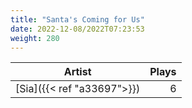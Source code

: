```yaml
---
title: "Santa's Coming for Us"
date: 2022-12-08/2022T07:23:53
weight: 280
---
```




 Artist | Plays 
----- | -----:
[Sia]({{< ref "a33697">}}) | 6
